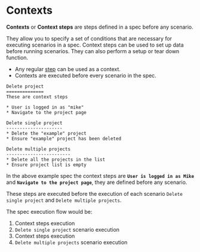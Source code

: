 # Contexts

**Contexts** or **Context steps** are steps defined in a spec before any scenario.

They allow you to specify a set of conditions that are necessary for executing scenarios in a spec. Context steps can be used to set up data before running scenarios. They can also perform a setup or tear down function.

* Any regular [step](steps.md) can be used as a context.
* Contexts are executed before every scenario in the spec.

```
Delete project
==============
These are context steps

* User is logged in as "mike"
* Navigate to the project page

Delete single project
---------------------
* Delete the "example" project
* Ensure "example" project has been deleted

Delete multiple projects
------------------------
* Delete all the projects in the list
* Ensure project list is empty
```

In the above example spec the context steps are **`User is logged in as Mike`** and **`Navigate to the project page`**, they are defined before any scenario.

These steps are executed before the execution of each scenario `Delete single project` and `Delete multiple projects`.

The spec execution flow would be:

1. Context steps execution
2. `Delete single project` scenario execution
3. Context steps execution
3. `Delete multiple projects` scenario execution
